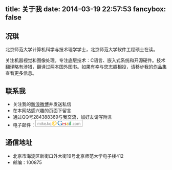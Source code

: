 title: 关于我
date: 2014-03-19 22:57:53
fancybox: false
---

## 况琪

北京师范大学计算机科学与技术理学学士，北京师范大学软件工程硕士在读。

关注机器视觉和图像处理。专注底层技术：C语言、嵌入式系统和开源硬件。技术翻译略有涉猎，翻译过两本国外图书。如果有幸与您志趣相投，请移步我的[作品集](/works/)查看更多信息。

## 联系我

* 关注我的[新浪微博](http://weibo.com/kqwd)并发送私信
* 在本网站感兴趣的页面下留言
* 通过QQ号284388369与我交流，加好友请写附言
* 电子邮件：<img style="display: inline;" src="/images/email.png">


## 通信地址

* 北京市海淀区新街口外大街19号北京师范大学电子楼412
* 邮编：100875
